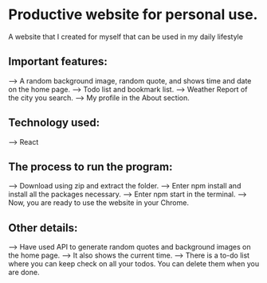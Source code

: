 # Productive website for personal use.
A website that I created for myself that can be used in my daily lifestyle

## Important features: 
--> A random background image, random quote, and shows time and date on the home page.
--> Todo list and bookmark list.
--> Weather Report of the city you search.
--> My profile in the About section. 

## Technology used: 
--> React 

## The process to run the program:
--> Download using zip and extract the folder.
--> Enter npm install and install all the packages necessary.
--> Enter npm start in the terminal.
--> Now, you are ready to use the website in your Chrome.

## Other details:
--> Have used API to generate random quotes and background images on the home page. 
--> It also shows the current time.
--> There is a to-do list where you can keep check on all your todos. You can delete them when you are done.




